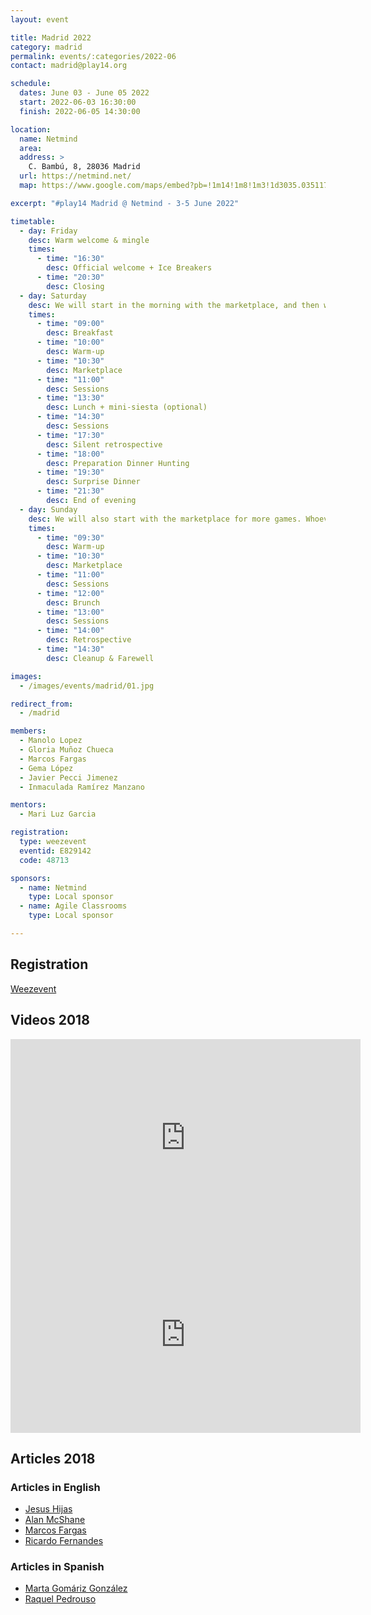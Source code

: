 ```yaml
---
layout: event

title: Madrid 2022
category: madrid
permalink: events/:categories/2022-06
contact: madrid@play14.org

schedule:
  dates: June 03 - June 05 2022
  start: 2022-06-03 16:30:00
  finish: 2022-06-05 14:30:00

location:
  name: Netmind
  area:
  address: >
    C. Bambú, 8, 28036 Madrid
  url: https://netmind.net/
  map: https://www.google.com/maps/embed?pb=!1m14!1m8!1m3!1d3035.035117581769!2d-3.6771962!3d40.4744881!3m2!1i1024!2i768!4f13.1!3m3!1m2!1s0x0%3A0x16a8f098c687f656!2sNetmind!5e0!3m2!1sen!2slu!4v1651507240679!5m2!1sen!2slu

excerpt: "#play14 Madrid @ Netmind - 3-5 June 2022"

timetable:
  - day: Friday
    desc: Warm welcome & mingle
    times:
      - time: "16:30"
        desc: Official welcome + Ice Breakers
      - time: "20:30"
        desc: Closing
  - day: Saturday
    desc: We will start in the morning with the marketplace, and then we will play games all day long.
    times:
      - time: "09:00"
        desc: Breakfast
      - time: "10:00"
        desc: Warm-up
      - time: "10:30"
        desc: Marketplace
      - time: "11:00"
        desc: Sessions
      - time: "13:30"
        desc: Lunch + mini-siesta (optional)
      - time: "14:30"
        desc: Sessions
      - time: "17:30"
        desc: Silent retrospective
      - time: "18:00"
        desc: Preparation Dinner Hunting
      - time: "19:30"
        desc: Surprise Dinner
      - time: "21:30"
        desc: End of evening
  - day: Sunday
    desc: We will also start with the marketplace for more games. Whoever needs to catch a plane can leave earlier.
    times:
      - time: "09:30"
        desc: Warm-up
      - time: "10:30"
        desc: Marketplace
      - time: "11:00"
        desc: Sessions
      - time: "12:00"
        desc: Brunch
      - time: "13:00"
        desc: Sessions
      - time: "14:00"
        desc: Retrospective
      - time: "14:30"
        desc: Cleanup & Farewell

images:
  - /images/events/madrid/01.jpg

redirect_from:
  - /madrid

members:
  - Manolo Lopez
  - Gloria Muñoz Chueca
  - Marcos Fargas
  - Gema López
  - Javier Pecci Jimenez
  - Inmaculada Ramírez Manzano

mentors:
  - Mari Luz Garcia

registration:
  type: weezevent
  eventid: E829142
  code: 48713

sponsors:
  - name: Netmind
    type: Local sponsor
  - name: Agile Classrooms
    type: Local sponsor

---
```


## Registration

<a id="register"></a>

<a title="Registration"
   href="https://weezevent.com/?c=sys_widget"
   class="weezevent-widget-integration"
   data-src="https://widget.weezevent.com/ticket/E829142/?code=48713&locale=es-ES&width_auto=1&color_primary=00AEEF"
   data-width="650"
   data-height="600"
   data-id="829142"
   data-resize="1"
   data-width_auto="1"
   data-noscroll="0"
   data-use-container="yes"
   data-type="neo"
   target="_blank">Weezevent</a>
<script type="text/javascript" src="https://widget.weezevent.com/weez.js"></script>


## Videos 2018

<iframe width="560" height="315" src="https://www.youtube.com/embed/videoseries?list=PL6VQoC829PV1JqCxlNB6TnPkrd9BX5ILQ" frameborder="0" allow="autoplay; encrypted-media" allowfullscreen></iframe>

<iframe width="560" height="315" src="https://www.youtube.com/embed/Pwhjr0Y82f4" frameborder="0" allow="autoplay; encrypted-media" allowfullscreen></iframe>

## Articles 2018

### Articles in English

- [Jesus Hijas](https://www.linkedin.com/feed/update/activity:6409872598234128385/)
- [Alan McShane](https://www.linkedin.com/feed/update/activity:6409292460110991360/)
- [Marcos Fargas](https://www.linkedin.com/feed/update/activity:6409172561493663744)
- [Ricardo Fernandes](https://www.linkedin.com/feed/update/urn:li:activity:6408917761933799424)

### Articles in Spanish

- [Marta Gomáriz González](https://www.linkedin.com/comm/feed/update/activity:6409152518819053568)
- [Raquel Pedrouso](https://www.linkedin.com/feed/update/activity:6409113417772261376)
